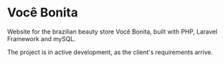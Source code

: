 # Você Bonita
Website for the brazilian beauty store Você Bonita, built with PHP, Laravel Framework and mySQL.

The project is in active development, as the client's requirements arrive.
